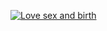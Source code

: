 [![Love sex and birth](https://photos.google.com/photo/AF1QipN90K7OhIhUUdE1EFVzAAVh4oALduMI7mIbTJUU)](https://www.highrevenuegate.com/qq1c7js6j?key=482ba64bb535d17bbe1e8eef5b198a46)

